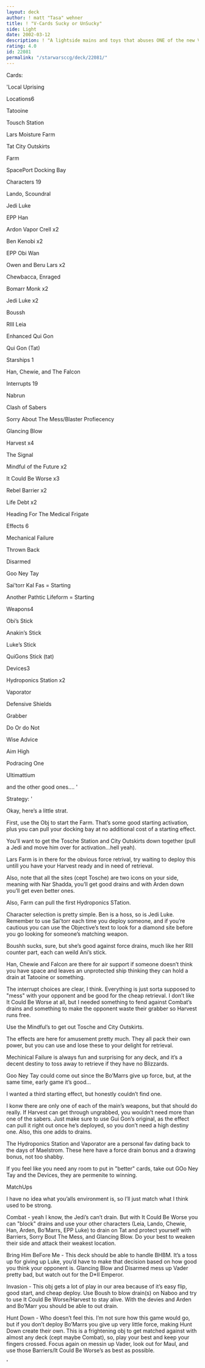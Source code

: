 ```yaml
---
layout: deck
author: ! matt "Tasa" wehner
title: ! "V-Cards Sucky or UnSucky"
side: Light
date: 2002-03-12
description: ! "A lightside mains and toys that abuses ONE of the new V-Cards...the only GOOD one..."
rating: 4.0
id: 22081
permalink: "/starwarsccg/deck/22081/"
---
```

Cards: 

'Local Uprising


Locations6

Tatooine

Tousch Station 

Lars Moisture Farm 

Tat City Outskirts

Farm

SpacePort Docking Bay


Characters 19

Lando, Scoundral

Jedi Luke

EPP Han 

Ardon Vapor Crell x2

Ben Kenobi x2

EPP Obi Wan 

Owen and Beru Lars x2

Chewbacca, Enraged 

Bomarr Monk x2

Jedi Luke x2

Boussh 

RIII Leia

Enhanced Qui Gon

Qui Gon (Tat)



Starships 1

Han, Chewie, and The Falcon



Interrupts 19

Nabrun 

Clash of Sabers 

Sorry About The Mess/Blaster Profiecency

Glancing Blow

Harvest x4

The Signal 

Mindful of the Future x2

It Could Be Worse x3

Rebel Barrier x2

Life Debt x2

Heading For The Medical Frigate



Effects 6

Mechanical Failure

Thrown Back

Disarmed

Goo Ney Tay

Sai’torr Kal Fas = Starting

Another Pathtic Lifeform = Starting


Weapons4

Obi’s Stick 

Anakin’s Stick 

Luke’s Stick

QuiGons Stick (tat)


Devices3

Hydroponics Station x2

Vaporator 


Defensive Shields

Grabber

Do Or do Not

Wise Advice

Aim High

Podracing One

Ultimattium

and the other good ones.... '

Strategy: '

Okay, here’s a little strat.


First, use the Obj to start the Farm.  That’s some good starting activation, plus you can pull your docking bay at no additional cost of a starting effect.  


You’ll want to get the Tosche Station and City Outskirts down together (pull a Jedi and move him over for activation...hell yeah).


Lars Farm is in there for the obvious force retrival, try waiting to deploy this untill you have your Harvest ready and in need of retrieval.  


Also, note that all the sites (cept Tosche) are two icons on your side, meaning with Nar Shadda, you’ll get good drains and with Arden down you’ll get even better ones.


Also, Farm can pull the first Hydroponics STation.


Character selection is pretty simple.  Ben is a hoss, so is Jedi Luke.  Remember to use Sai’torr each time you deploy someone, and if you’re cautious you can use the Objective’s text to look for a diamond site before you go looking for someone’s matching weapon.


Boushh sucks, sure, but she’s good against force drains, much like her RIII counter part, each can weild Ani’s stick.  


Han, Chewie and Falcon are there for air support if someone doesn’t think you have space and leaves an unprotected ship thinking they can hold a drain at Tatooine or something.



The interrupt choices are clear, I think.  Everything is just sorta supposed to "mess" with your opponent and be good for the cheap retrieval.  I don’t like It Could Be Worse at all, but I needed something to fend against Combat’s drains and something to make the opponent waste their grabber so Harvest runs free.


Use the Mindful’s to get out Tosche and City Outskirts.


The effects are here for amusement pretty much.  They all pack their own power, but you can use and lose these to your delight for retrieval.  


Mechinical Failure is always fun and surprising for any deck, and it’s a decent destiny to toss away to retrieve if they have no Blizzards.  

Goo Ney Tay could come out since the Bo’Marrs give up force, but, at the same time, early game it’s good...


I wanted a third starting effect, but honestly couldn’t find one.



I konw there are only one of each of the main’s weapons, but that should do really.  If Harvest can get through ungrabbed, you wouldn’t need more than one of the sabers.  Just make sure to use Gui Gon’s original, as the effect can pull it right out once he’s deployed, so you don’t need a high destiny one.  Also, this one adds to drains.


The Hydroponics Station and Vaporator are a personal fav dating back to the days of Maelstrom.  These here have a force drain bonus and a drawing bonus, not too shabby.  


If you feel like you need any room to put in "better" cards, take out GOo Ney Tay and the Devices, they are permenite to winning.


MatchUps


I have no idea what you’alls environment is, so I’ll just match what I think used to be strong.


Combat - yeah I know, the Jedi’s can’t drain.  But with It Could Be Worse you can "block" drains and use your other characters (Leia, Lando, Chewie, Han, Arden, Bo’Marrs, EPP Luke) to drain on Tat and protect yourself with Barriers, Sorry Bout The Mess, and Glancing Blow.  Do your best to weaken their side and attack their weakest location.


Bring Him BeFore Me - This deck should be able to handle BHBM.  It’s a toss up for giving up Luke, you’d have to make that decision based on how good you think your opponent is.  Glancing Blow and Disarmed mess up Vader pretty bad, but watch out for the D*II Emperor.


Invasion - This obj gets a lot of play in our area because of it’s easy flip, good start, and cheap deploy.  Use Boush to blow drain(s) on Naboo and try to use It Could Be Worse/Harvest to stay alive.  With the devies and Arden and Bo’Marr you should be able to out drain.


Hunt Down - Who doesn’t feel this.  I’m not sure how this game would go, but if you don’t deploy Bo’Marrs you give up very little force, making Hunt Down create their own.  This is a frightening obj to get matched against with almost any deck (cept maybe Combat), so, play your best and keep your fingers crossed.  Focus again on messin up Vader, look out for Maul, and use those Barriers/It Could Be Worse’s as best as possible.


'
